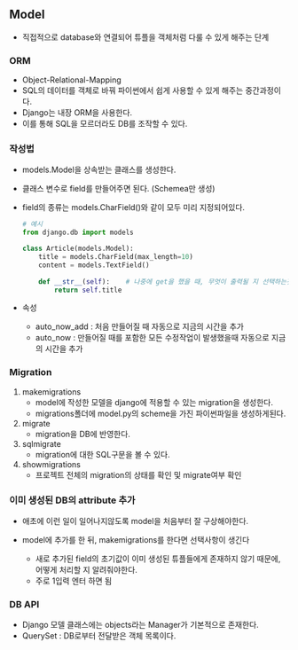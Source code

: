 ## Model

- 직접적으로 database와 연결되어 튜플을 객체처럼 다룰 수 있게 해주는 단계



### ORM

- Object-Relational-Mapping
- SQL의 데이터를 객체로 바꿔 파이썬에서 쉽게 사용할 수 있게 해주는 중간과정이다.
- Django는 내장 ORM을 사용한다.
- 이를 통해 SQL을 모르더라도 DB를 조작할 수 있다.



### 작성법

- models.Model을 상속받는 클래스를 생성한다.

- 클래스 변수로 field를 만들어주면 된다. (Schemea만 생성)

- field의 종류는 models.CharField()와 같이 모두 미리 지정되어있다.

  ```python
  # 예시
  from django.db import models
  
  class Article(models.Model):
      title = models.CharField(max_length=10)
      content = models.TextField()
      
      def __str__(self):	# 나중에 get을 했을 때, 무엇이 출력될 지 선택하는것
          return self.title
  ```

- 속성

  - auto_now_add : 처음 만들어질 때 자동으로 지금의 시간을 추가
  - auto_now : 만들어질 때를 포함한 모든 수정작업이 발생했을때 자동으로 지금의 시간을 추가

  

### Migration

1. makemigrations
   - model에 작성한 모델을 django에 적용할 수 있는 migration을 생성한다.
   - migrations폴더에 model.py의 scheme을 가진 파이썬파일을 생성하게된다.
2. migrate
   - migration을 DB에 반영한다.
3. sqlmigrate
   - migration에 대한 SQL구문을 볼 수 있다.
4. showmigrations
   - 프로젝트 전체의 migration의 상태를 확인 및 migrate여부 확인



### 이미 생성된 DB의 attribute 추가

- 애초에 이런 일이 일어나지않도록 model을 처음부터 잘 구상해야한다.

- model에 추가를 한 뒤, makemigrations를 한다면 선택사항이 생긴다
  - 새로 추가된 field의 초기값이 이미 생성된 튜플들에게 존재하지 않기 때문에, 어떻게 처리할 지 알려줘야한다.
  - 주로 1입력 엔터 하면 됨



### DB API

- Django 모델 클래스에는 objects라는 Manager가 기본적으로 존재한다.
- QuerySet : DB로부터 전달받은 객체 목록이다.
